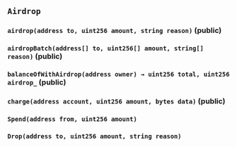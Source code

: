 ## `Airdrop`






### `airdrop(address to, uint256 amount, string reason)` (public)





### `airdropBatch(address[] to, uint256[] amount, string[] reason)` (public)





### `balanceOfWithAirdrop(address owner) → uint256 total, uint256 airdrop_` (public)





### `charge(address account, uint256 amount, bytes data)` (public)






### `Spend(address from, uint256 amount)`





### `Drop(address to, uint256 amount, string reason)`







